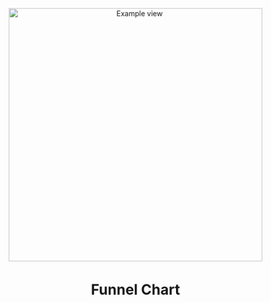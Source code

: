 <p align="center">
  <a href="#">
    <img src="https://github.com/mariuszmalek/vue-funnel-piramida/blob/main/images/example.png?raw=true" width="500px" alt="Example view" />
  </a>
</p>

<h1 align="center">Funnel Chart</h1>